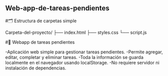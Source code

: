 ## Web-app-de-tareas-pendientes

#🗂️ Estructura de carpetas simple

Carpeta-del-proyecto/
├── index.html
├── styles.css
└── script.js

#📝 Webapp de tareas pendientes

-Aplicación web simple para gestionar tareas pendientes.
-Permite agregar, editar, completar y eliminar tareas.
-Toda la información se guarda localmente en el navegador usando localStorage.
-No requiere servidor ni instalación de dependencias.

